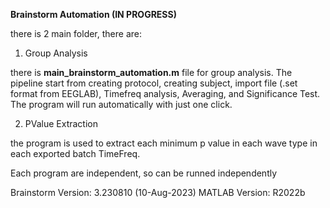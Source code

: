 **Brainstorm Automation (IN PROGRESS)** 

there is 2 main folder, there are:
1. Group Analysis



there is **main_brainstorm_automation.m** file for group analysis. The pipeline start from creating protocol, creating subject, import file (.set format from EEGLAB), Timefreq analysis, Averaging, and Significance Test. The program will run automatically with just one click.

2. PValue Extraction



the program is used to extract each minimum p value in each wave type in each exported batch TimeFreq. 

Each program are independent, so can be runned independently 

Brainstorm Version: 3.230810 (10-Aug-2023)
MATLAB Version: R2022b
